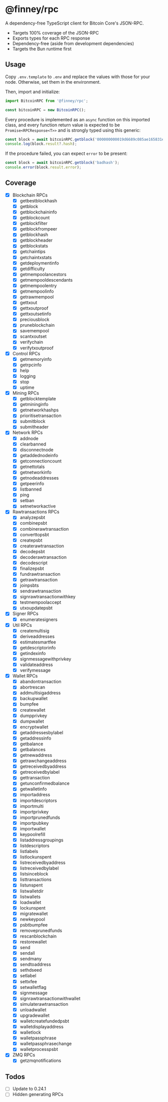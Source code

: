 # @finney/rpc

A dependency-free TypeScript client for Bitcoin Core's JSON-RPC.

* Targets 100% coverage of the JSON-RPC
* Exports types for each RPC response
* Dependency-free (aside from development dependencies)
* Targets the Bun runtime first

## Usage

Copy `.env.template` to `.env` and replace the values with those for your node. Otherwise, set them in the environment.

Then, import and initialize:

```typescript
import BitcoinRPC from '@finney/rpc';

const bitcoinRPC = new BitcoinRPC();
```

Every procedure is implemented as an `async` function on this imported class, and every function return value is expected to be `Promise<RPCResponse<T>>` and is strongly typed using this generic:

```typescript
const block = await bitcoinRPC.getblock('000000000019d6689c085ae165831e934ff763ae46a2a6c172b3f1b60a8ce26f');
console.log(block.result?.hash);
```

If the procedure failed, you can expect `error` to be present:

```typescript
const block = await bitcoinRPC.getblock('badhash');
console.error(block.result.error);
```

## Coverage
- [x] Blockchain RPCs
  - [x] getbestblockhash
  - [x] getblock
  - [x] getblockchaininfo
  - [x] getblockcount
  - [x] getblockfilter
  - [x] getblockfrompeer
  - [x] getblockhash
  - [x] getblockheader
  - [x] getblockstats
  - [x] getchaintips
  - [x] getchaintxstats
  - [x] getdeploymentinfo
  - [x] getdifficulty
  - [x] getmempoolancestors
  - [x] getmempooldescendants
  - [x] getmempoolentry
  - [x] getmempoolinfo
  - [x] getrawmempool
  - [x] gettxout
  - [x] gettxoutproof
  - [x] gettxoutsetinfo
  - [x] preciousblock
  - [x] pruneblockchain
  - [x] savemempool
  - [x] scantxoutset
  - [x] verifychain
  - [x] verifytxoutproof
- [x] Control RPCs
  - [x] getmemoryinfo
  - [x] getrpcinfo
  - [x] help
  - [x] logging
  - [x] stop
  - [x] uptime
- [x] Mining RPCs
  - [x] getblocktemplate
  - [x] getmininginfo
  - [x] getnetworkhashps
  - [x] prioritisetransaction
  - [x] submitblock
  - [x] submitheader
- [x] Network RPCs
  - [x] addnode
  - [x] clearbanned
  - [x] disconnectnode
  - [x] getaddednodeinfo
  - [x] getconnectioncount
  - [x] getnettotals
  - [x] getnetworkinfo
  - [x] getnodeaddresses
  - [x] getpeerinfo
  - [x] listbanned
  - [x] ping
  - [x] setban
  - [x] setnetworkactive
- [x] Rawtransactions RPCs
  - [x] analyzepsbt
  - [x] combinepsbt
  - [x] combinerawtransaction
  - [x] converttopsbt
  - [x] createpsbt
  - [x] createrawtransaction
  - [x] decodepsbt
  - [x] decoderawtransaction
  - [x] decodescript
  - [x] finalizepsbt
  - [x] fundrawtransaction
  - [x] getrawtransaction
  - [x] joinpsbts
  - [x] sendrawtransaction
  - [x] signrawtransactionwithkey
  - [x] testmempoolaccept
  - [x] utxoupdatepsbt
- [x] Signer RPCs
  - [x] enumeratesigners
- [x] Util RPCs
  - [x] createmultisig
  - [x] deriveaddresses
  - [x] estimatesmartfee
  - [x] getdescriptorinfo
  - [x] getindexinfo
  - [x] signmessagewithprivkey
  - [x] validateaddress
  - [x] verifymessage
- [x] Wallet RPCs
  - [x] abandontransaction
  - [x] abortrescan
  - [x] addmultisigaddress
  - [x] backupwallet
  - [x] bumpfee
  - [x] createwallet
  - [x] dumpprivkey
  - [x] dumpwallet
  - [x] encryptwallet
  - [x] getaddressesbylabel
  - [x] getaddressinfo
  - [x] getbalance
  - [x] getbalances
  - [x] getnewaddress
  - [x] getrawchangeaddress
  - [x] getreceivedbyaddress
  - [x] getreceivedbylabel
  - [x] gettransaction
  - [x] getunconfirmedbalance
  - [x] getwalletinfo
  - [x] importaddress
  - [x] importdescriptors
  - [x] importmulti
  - [x] importprivkey
  - [x] importprunedfunds
  - [x] importpubkey
  - [x] importwallet
  - [x] keypoolrefill
  - [x] listaddressgroupings
  - [x] listdescriptors
  - [x] listlabels
  - [x] listlockunspent
  - [x] listreceivedbyaddress
  - [x] listreceivedbylabel
  - [x] listsinceblock
  - [x] listtransactions
  - [x] listunspent
  - [x] listwalletdir
  - [x] listwallets
  - [x] loadwallet
  - [x] lockunspent
  - [x] migratewallet
  - [x] newkeypool
  - [x] psbtbumpfee
  - [x] removeprunedfunds
  - [x] rescanblockchain
  - [x] restorewallet
  - [x] send
  - [x] sendall
  - [x] sendmany
  - [x] sendtoaddress
  - [x] sethdseed
  - [x] setlabel
  - [x] settxfee
  - [x] setwalletflag
  - [x] signmessage
  - [x] signrawtransactionwithwallet
  - [x] simulaterawtransaction
  - [x] unloadwallet
  - [x] upgradewallet
  - [x] walletcreatefundedpsbt
  - [x] walletdisplayaddress
  - [x] walletlock
  - [x] walletpassphrase
  - [x] walletpassphrasechange
  - [x] walletprocesspsbt
- [x] ZMQ RPCs
  - [x] getzmqnotifications

## Todos
- [ ] Update to 0.24.1
- [ ] Hidden generating RPCs